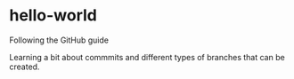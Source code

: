 # hello-world
Following the GitHub guide

Learning a bit about commmits and different types of branches that can be created. 
